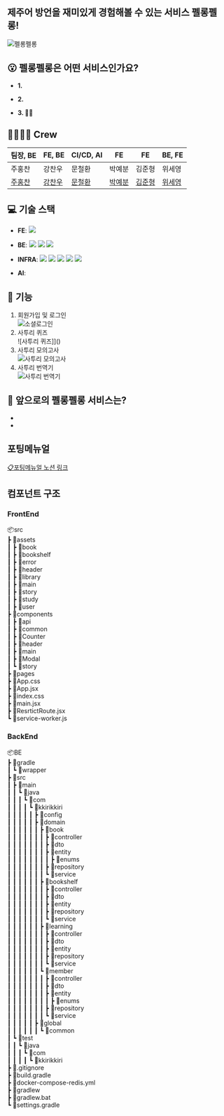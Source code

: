 ## 제주어 방언을 재미있게 경험해볼 수 있는 서비스 펠롱펠롱!

![펠롱펠롱]()

## 😮 펠롱펠롱은 어떤 서비스인가요?
- **1.** <br>

- **2.** <br>

- **3. 🙆‍♀️** <br>



## 👩‍👩‍👧‍👧 Crew
| 팀장, BE | FE, BE | CI/CD, AI | FE | FE | BE, FE  |
|---|---|---|---|---|---|
| 주홍찬 | 강찬우 | 문철환 | 박예분 | 김준형 | 위세영 |
| [주홍찬]() | [강찬우]() | [문철환]() | [박예분]() | [김준형]() | [위세영]() |


## 💻 기술 스택
- **FE**:
  <img src="https://img.shields.io/badge/React-61DAFB?style=for-the-badge&logo=React&logoColor=white">

- **BE**:
  <img src="https://img.shields.io/badge/SpringBoot-6DB33F?style=for-the-badge&logo=SpringBoot&logoColor=white">  <img src="https://img.shields.io/badge/fastapi-009688?style=for-the-badge&logo=fastapi&logoColor=white">  <img src="https://img.shields.io/badge/MariaDB-003545?style=for-the-badge&logo=MariaDB&logoColor=white">

- **INFRA**:
  <img src="https://img.shields.io/badge/Docker-2496ED?style=for-the-badge&logo=Docker&logoColor=white"> <img src="https://img.shields.io/badge/Jenkins-D24939?style=for-the-badge&logo=Jenkins&logoColor=white"> <img src="https://img.shields.io/badge/nginx-009639?style=for-the-badge&logo=nginx&logoColor=white">  <img src="https://img.shields.io/badge/amazons3-569A31?style=for-the-badge&logo=amazons3&logoColor=white">  <img src="https://img.shields.io/badge/amazonec2-FF9900?style=for-the-badge&logo=amazonec2&logoColor=white">

- **AI**: 



## 🚀 기능
1. 회원가입 및 로그인 <br>
![소셜로그인]()
2. 사투리 퀴즈 <br>
![사투리 퀴즈]]()
3. 사투리 모의고사 <br>
![사투리 모의고사]()
4. 사투리 번역기 <br>
![사투리 번역기]()


## 🐘 앞으로의 펠롱펠롱 서비스는?
- 
- 

## 포팅메뉴얼
[📋포팅메뉴얼 노션 링크]()


## 컴포넌트 구조
### FrontEnd
📦src  
 ┣ 📂assets  
 ┃ ┣ 📂book  
 ┃ ┣ 📂bookshelf  
 ┃ ┣ 📂error  
 ┃ ┣ 📂header  
 ┃ ┣ 📂library  
 ┃ ┣ 📂main  
 ┃ ┣ 📂story  
 ┃ ┣ 📂study  
 ┃ ┣ 📂user  
 ┣ 📂components  
 ┃ ┣ 📂api  
 ┃ ┣ 📂common  
 ┃ ┣ 📂Counter  
 ┃ ┣ 📂header  
 ┃ ┣ 📂main  
 ┃ ┣ 📂Modal  
 ┃ ┗ 📂story  
 ┣ 📂pages  
 ┣ 📜App.css  
 ┣ 📜App.jsx  
 ┣ 📜index.css  
 ┣ 📜main.jsx  
 ┣ 📜ResrtictRoute.jsx  
 ┗ 📜service-worker.js  

### BackEnd
📦BE  
 ┣ 📂gradle  
 ┃ ┗ 📂wrapper  
 ┣ 📂src  
 ┃ ┣ 📂main  
 ┃ ┃ ┗ 📂java  
 ┃ ┃ ┃ ┗ 📂com  
 ┃ ┃ ┃ ┃ ┗ 📂kkirikkiri  
 ┃ ┃ ┃ ┃ ┃ ┣ 📂config  
 ┃ ┃ ┃ ┃ ┃ ┣ 📂domain  
 ┃ ┃ ┃ ┃ ┃ ┃ ┣ 📂book  
 ┃ ┃ ┃ ┃ ┃ ┃ ┃ ┣ 📂controller  
 ┃ ┃ ┃ ┃ ┃ ┃ ┃ ┣ 📂dto  
 ┃ ┃ ┃ ┃ ┃ ┃ ┃ ┣ 📂entity  
 ┃ ┃ ┃ ┃ ┃ ┃ ┃ ┃ ┣ 📂enums  
 ┃ ┃ ┃ ┃ ┃ ┃ ┃ ┣ 📂repository  
 ┃ ┃ ┃ ┃ ┃ ┃ ┃ ┗ 📂service  
 ┃ ┃ ┃ ┃ ┃ ┃ ┣ 📂bookshelf  
 ┃ ┃ ┃ ┃ ┃ ┃ ┃ ┣ 📂controller  
 ┃ ┃ ┃ ┃ ┃ ┃ ┃ ┣ 📂dto  
 ┃ ┃ ┃ ┃ ┃ ┃ ┃ ┣ 📂entity  
 ┃ ┃ ┃ ┃ ┃ ┃ ┃ ┣ 📂repository  
 ┃ ┃ ┃ ┃ ┃ ┃ ┃ ┗ 📂service  
 ┃ ┃ ┃ ┃ ┃ ┃ ┣ 📂learning  
 ┃ ┃ ┃ ┃ ┃ ┃ ┃ ┣ 📂controller  
 ┃ ┃ ┃ ┃ ┃ ┃ ┃ ┣ 📂dto  
 ┃ ┃ ┃ ┃ ┃ ┃ ┃ ┣ 📂entity  
 ┃ ┃ ┃ ┃ ┃ ┃ ┃ ┣ 📂repository  
 ┃ ┃ ┃ ┃ ┃ ┃ ┃ ┗ 📂service  
 ┃ ┃ ┃ ┃ ┃ ┃ ┗ 📂member  
 ┃ ┃ ┃ ┃ ┃ ┃ ┃ ┣ 📂controller  
 ┃ ┃ ┃ ┃ ┃ ┃ ┃ ┣ 📂dto  
 ┃ ┃ ┃ ┃ ┃ ┃ ┃ ┣ 📂entity  
 ┃ ┃ ┃ ┃ ┃ ┃ ┃ ┃ ┣ 📂enums  
 ┃ ┃ ┃ ┃ ┃ ┃ ┃ ┣ 📂repository  
 ┃ ┃ ┃ ┃ ┃ ┃ ┃ ┗ 📂service  
 ┃ ┃ ┃ ┃ ┃ ┣ 📂global  
 ┃ ┃ ┃ ┃ ┃ ┃ ┗ 📂common  
 ┃ ┗ 📂test  
 ┃ ┃ ┗ 📂java  
 ┃ ┃ ┃ ┗ 📂com  
 ┃ ┃ ┃ ┃ ┗ 📂kkirikkiri  
 ┣ 📜.gitignore  
 ┣ 📜build.gradle  
 ┣ 📜docker-compose-redis.yml  
 ┣ 📜gradlew  
 ┣ 📜gradlew.bat  
 ┗ 📜settings.gradle  
